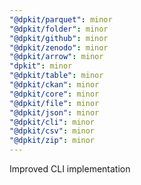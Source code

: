 ```yaml
---
"@dpkit/parquet": minor
"@dpkit/folder": minor
"@dpkit/github": minor
"@dpkit/zenodo": minor
"@dpkit/arrow": minor
"dpkit": minor
"@dpkit/table": minor
"@dpkit/ckan": minor
"@dpkit/core": minor
"@dpkit/file": minor
"@dpkit/json": minor
"@dpkit/cli": minor
"@dpkit/csv": minor
"@dpkit/zip": minor
---
```


Improved CLI implementation
